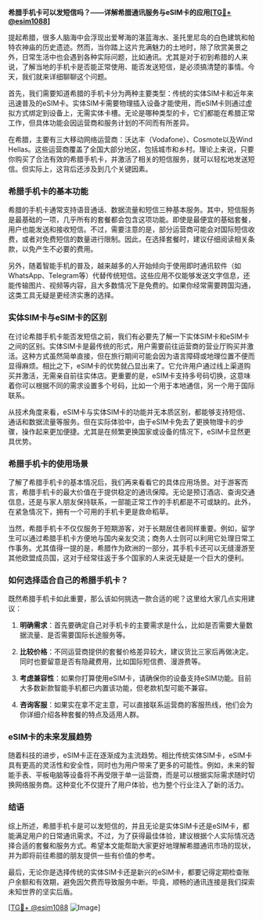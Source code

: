 **希腊手机卡可以发短信吗？——详解希腊通讯服务与eSIM卡的应用[[TG💪+ @esim1088](https://t.me/s/esim1088)]**

提起希腊，很多人脑海中会浮现出爱琴海的湛蓝海水、圣托里尼岛的白色建筑和帕特农神庙的历史遗迹。然而，当你踏上这片充满魅力的土地时，除了欣赏美景之外，日常生活中也会遇到各种实际问题，比如通讯。尤其是对于初到希腊的人来说，了解当地的手机卡是否能正常使用、能否发送短信，是必须搞清楚的事情。今天，我们就来详细聊聊这个问题。

首先，我们需要知道希腊的手机卡分为两种主要类型：传统的实体SIM卡和近年来迅速普及的eSIM卡。实体SIM卡需要物理插入设备才能使用，而eSIM卡则通过虚拟方式绑定到设备上，无需实体卡槽。无论是哪种类型的卡，它们都能在希腊正常工作，但具体功能会因运营商和服务计划的不同而有所差异。

在希腊，主要有三大移动网络运营商：沃达丰（Vodafone）、Cosmote以及Wind Hellas。这些运营商覆盖了全国大部分地区，包括城市和乡村。理论上来说，只要你购买了合法有效的希腊手机卡，并激活了相关的短信服务，就可以轻松地发送短信。但实际上，这背后还涉及到几个关键因素。

### 希腊手机卡的基本功能

希腊的手机卡通常支持语音通话、数据流量和短信三种基本服务。其中，短信服务是最基础的一项，几乎所有的套餐都会包含这项功能。即使是最便宜的基础套餐，用户也能发送和接收短信。不过，需要注意的是，部分运营商可能会对国际短信收费，或者对免费短信的数量进行限制。因此，在选择套餐时，建议仔细阅读相关条款，以免产生不必要的费用。

另外，随着智能手机的普及，越来越多的人开始倾向于使用即时通讯软件（如WhatsApp、Telegram等）代替传统短信。这些应用不仅能够发送文字信息，还能传输图片、视频等内容，且大多数情况下是免费的。如果你经常需要跨国沟通，这类工具无疑是更经济实惠的选择。

### 实体SIM卡与eSIM卡的区别

在讨论希腊手机卡能否发短信之前，我们有必要先了解一下实体SIM卡和eSIM卡之间的区别。实体SIM卡是最传统的形式，用户需要前往运营商的营业厅购买并激活。这种方式虽然简单直接，但在旅行期间可能会因为语言障碍或地理位置不便而显得麻烦。相比之下，eSIM卡的优势就凸显出来了。它允许用户通过线上渠道购买并激活，无需亲自前往实体店。更重要的是，eSIM卡支持多号码切换，这意味着你可以根据不同的需求设置多个号码，比如一个用于本地通信，另一个用于国际联系。

从技术角度来看，eSIM卡与实体SIM卡的功能并无本质区别，都能够支持短信、通话和数据流量等服务。但在实际体验中，由于eSIM卡免去了更换物理卡的步骤，操作起来更加便捷。尤其是在频繁更换国家或设备的情况下，eSIM卡显然更具优势。

### 希腊手机卡的使用场景

了解了希腊手机卡的基本情况后，我们再来看看它的具体应用场景。对于游客而言，希腊手机卡的最大价值在于提供稳定的通讯保障。无论是预订酒店、查询交通信息，还是与家人朋友保持联系，一部能正常工作的手机都是不可或缺的。此外，在紧急情况下，拥有一个可用的手机卡更是救命稻草。

当然，希腊手机卡不仅仅服务于短期游客，对于长期居住者同样重要。例如，留学生可以通过希腊手机卡方便地与国内亲友交流；商务人士则可以利用它处理日常工作事务。尤其值得一提的是，希腊作为欧洲的一部分，其手机卡还可以无缝漫游至其他欧盟成员国，这对于经常往返于多个国家的人来说无疑是一个巨大的便利。

### 如何选择适合自己的希腊手机卡？

既然希腊手机卡如此重要，那么该如何挑选一款合适的呢？这里给大家几点实用建议：

1. **明确需求**：首先要确定自己对手机卡的主要需求是什么，比如是否需要大量数据流量、是否需要国际长途服务等。
   
2. **比较价格**：不同运营商提供的套餐价格差异较大，建议货比三家后再做决定。同时也要留意是否有隐藏费用，比如国际短信费、漫游费等。

3. **考虑兼容性**：如果你打算使用eSIM卡，请确保你的设备支持eSIM功能。目前大多数新款智能手机都已内置该功能，但老款机型可能不兼容。

4. **咨询客服**：如果实在拿不定主意，可以直接联系运营商的客服热线，他们会为你详细介绍各种套餐的特点及适用人群。

### eSIM卡的未来发展趋势

随着科技的进步，eSIM卡正在逐渐成为主流趋势。相比传统实体SIM卡，eSIM卡具有更高的灵活性和安全性，同时也为用户带来了更多的可能性。例如，未来的智能手表、平板电脑等设备将不再受限于单一运营商，而是可以根据实际需求随时切换网络服务商。这种变化不仅提升了用户体验，也为整个行业注入了新的活力。

### 结语

综上所述，希腊手机卡是可以发短信的，并且无论是实体SIM卡还是eSIM卡，都能满足用户的日常通讯需求。不过，为了获得最佳体验，建议根据个人实际情况选择合适的套餐和服务方式。希望本文能帮助大家更好地理解希腊通讯市场的现状，并为即将前往希腊的朋友提供一些有价值的参考。

最后，无论你是选择传统的实体SIM卡还是新兴的eSIM卡，都要记得定期检查账户余额和有效期，避免因欠费而导致服务中断。毕竟，顺畅的通讯连接是我们探索未知世界的坚实后盾。

[[TG💪+ @esim1088](https://t.me/s/esim1088) ![Image](https://i.postimg.cc/4NQfJmqS/Snipaste-2025-05-13-00-14-12.png)]